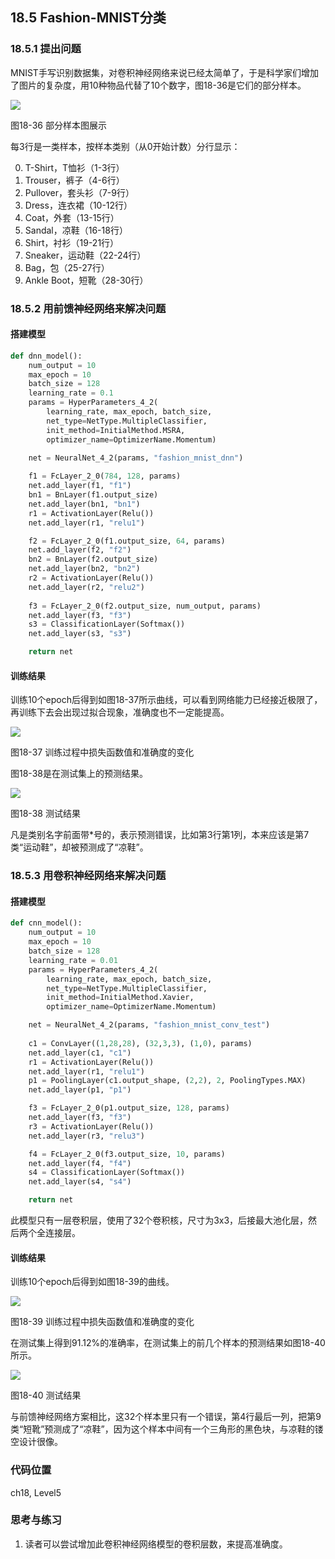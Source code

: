  <!--Copyright © Microsoft Corporation. All rights reserved.
  适用于[License](https://github.com/Microsoft/ai-edu/blob/master/LICENSE.md)版权许可-->

## 18.5 Fashion-MNIST分类

### 18.5.1 提出问题

MNIST手写识别数据集，对卷积神经网络来说已经太简单了，于是科学家们增加了图片的复杂度，用10种物品代替了10个数字，图18-36是它们的部分样本。

<img src="https://aiedugithub4a2.blob.core.windows.net/a2-images/Images/18/FashionMnistSample.png" ch="500" />

图18-36 部分样本图展示

每3行是一类样本，按样本类别（从0开始计数）分行显示：

0. T-Shirt，T恤衫（1-3行）
1. Trouser，裤子（4-6行）
2. Pullover，套头衫（7-9行）
3. Dress，连衣裙（10-12行）
4. Coat，外套（13-15行）
5. Sandal，凉鞋（16-18行）
6. Shirt，衬衫（19-21行）
7. Sneaker，运动鞋（22-24行）
8. Bag，包（25-27行）
9. Ankle Boot，短靴（28-30行）

### 18.5.2 用前馈神经网络来解决问题

#### 搭建模型

```Python
def dnn_model():
    num_output = 10
    max_epoch = 10
    batch_size = 128
    learning_rate = 0.1
    params = HyperParameters_4_2(
        learning_rate, max_epoch, batch_size,
        net_type=NetType.MultipleClassifier,
        init_method=InitialMethod.MSRA,
        optimizer_name=OptimizerName.Momentum)

    net = NeuralNet_4_2(params, "fashion_mnist_dnn")
    
    f1 = FcLayer_2_0(784, 128, params)
    net.add_layer(f1, "f1")
    bn1 = BnLayer(f1.output_size)
    net.add_layer(bn1, "bn1")
    r1 = ActivationLayer(Relu())
    net.add_layer(r1, "relu1")

    f2 = FcLayer_2_0(f1.output_size, 64, params)
    net.add_layer(f2, "f2")
    bn2 = BnLayer(f2.output_size)
    net.add_layer(bn2, "bn2")
    r2 = ActivationLayer(Relu())
    net.add_layer(r2, "relu2")
    
    f3 = FcLayer_2_0(f2.output_size, num_output, params)
    net.add_layer(f3, "f3")
    s3 = ClassificationLayer(Softmax())
    net.add_layer(s3, "s3")

    return net
```

#### 训练结果

训练10个epoch后得到如图18-37所示曲线，可以看到网络能力已经接近极限了，再训练下去会出现过拟合现象，准确度也不一定能提高。

<img src="https://aiedugithub4a2.blob.core.windows.net/a2-images/Images/18/FashionMnistLoss_dnn.png" />

图18-37 训练过程中损失函数值和准确度的变化

图18-38是在测试集上的预测结果。

<img src="https://aiedugithub4a2.blob.core.windows.net/a2-images/Images/18/FashionMnistResult_dnn.png" ch="555" />

图18-38 测试结果

凡是类别名字前面带*号的，表示预测错误，比如第3行第1列，本来应该是第7类“运动鞋”，却被预测成了“凉鞋”。

### 18.5.3 用卷积神经网络来解决问题

#### 搭建模型

```Python
def cnn_model():
    num_output = 10
    max_epoch = 10
    batch_size = 128
    learning_rate = 0.01
    params = HyperParameters_4_2(
        learning_rate, max_epoch, batch_size,
        net_type=NetType.MultipleClassifier,
        init_method=InitialMethod.Xavier,
        optimizer_name=OptimizerName.Momentum)

    net = NeuralNet_4_2(params, "fashion_mnist_conv_test")
    
    c1 = ConvLayer((1,28,28), (32,3,3), (1,0), params)
    net.add_layer(c1, "c1")
    r1 = ActivationLayer(Relu())
    net.add_layer(r1, "relu1")
    p1 = PoolingLayer(c1.output_shape, (2,2), 2, PoolingTypes.MAX)
    net.add_layer(p1, "p1") 

    f3 = FcLayer_2_0(p1.output_size, 128, params)
    net.add_layer(f3, "f3")
    r3 = ActivationLayer(Relu())
    net.add_layer(r3, "relu3")

    f4 = FcLayer_2_0(f3.output_size, 10, params)
    net.add_layer(f4, "f4")
    s4 = ClassificationLayer(Softmax())
    net.add_layer(s4, "s4")

    return net
```

此模型只有一层卷积层，使用了32个卷积核，尺寸为3x3，后接最大池化层，然后两个全连接层。

#### 训练结果

训练10个epoch后得到如图18-39的曲线。

<img src="https://aiedugithub4a2.blob.core.windows.net/a2-images/Images/18/FashionMnistLoss_cnn.png" />

图18-39 训练过程中损失函数值和准确度的变化

在测试集上得到91.12%的准确率，在测试集上的前几个样本的预测结果如图18-40所示。

<img src="https://aiedugithub4a2.blob.core.windows.net/a2-images/Images/18/FashionMnistResult_cnn.png" ch="555" />

图18-40 测试结果

与前馈神经网络方案相比，这32个样本里只有一个错误，第4行最后一列，把第9类“短靴”预测成了“凉鞋”，因为这个样本中间有一个三角形的黑色块，与凉鞋的镂空设计很像。

### 代码位置

ch18, Level5

### 思考与练习

1. 读者可以尝试增加此卷积神经网络模型的卷积层数，来提高准确度。
